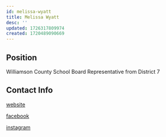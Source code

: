 ```yaml
---
id: melissa-wyatt
title: Melissa Wyatt
desc: ''
updated: 1726317809974
created: 1720489090669
---
```


## Position

Williamson County School Board Representative from District 7

## Contact Info

[website](https://www.wyattforschools.com/)

[facebook](https://www.facebook.com/profile.php?id=61557430914436)

[instagram](https://www.instagram.com/wyattforschools/)
